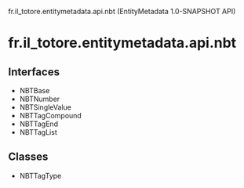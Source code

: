 fr.il\_totore.entitymetadata.api.nbt (EntityMetadata 1.0-SNAPSHOT API)

# fr.il\_totore.entitymetadata.api.nbt #

## Interfaces ##

 *  NBTBase
 *  NBTNumber
 *  NBTSingleValue
 *  NBTTagCompound
 *  NBTTagEnd
 *  NBTTagList

## Classes ##

 *  NBTTagType